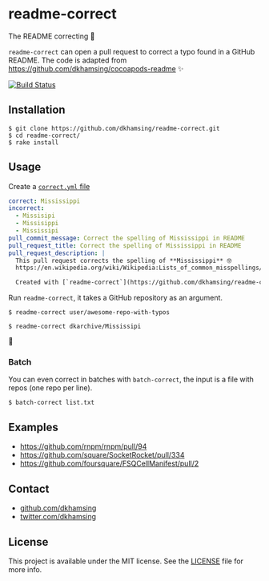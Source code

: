 # readme-correct

The README correcting 🤖

`readme-correct` can open a pull request to correct a typo found in a GitHub README. The code is adapted from https://github.com/dkhamsing/cocoapods-readme :sparkles:

[![Build Status](https://travis-ci.org/dkhamsing/readme-correct.svg)](https://travis-ci.org/dkhamsing/readme-correct)

## Installation

```shell
$ git clone https://github.com/dkhamsing/readme-correct.git
$ cd readme-correct/
$ rake install
```

## Usage

Create a [`correct.yml` file](bin/correct.example.yml)

```yml
correct: Mississippi
incorrect:
  - Missisipi
  - Missisippi
  - Mississipi
pull_commit_message: Correct the spelling of Mississippi in README
pull_request_title: Correct the spelling of Mississippi in README
pull_request_description: |
  This pull request corrects the spelling of **Mississippi** 🤓
  https://en.wikipedia.org/wiki/Wikipedia:Lists_of_common_misspellings/M

  Created with [`readme-correct`](https://github.com/dkhamsing/readme-correct).
```

Run `readme-correct`, it takes a GitHub repository as an argument.

```
$ readme-correct user/awesome-repo-with-typos
```

```
$ readme-correct dkarchive/Mississipi
```

:tada:

### Batch

You can even correct in batches with `batch-correct`, the input is a file with repos (one repo per line).

```
$ batch-correct list.txt
```

## Examples

- https://github.com/rnpm/rnpm/pull/94
- https://github.com/square/SocketRocket/pull/334
- https://github.com/foursquare/FSQCellManifest/pull/2

## Contact

- [github.com/dkhamsing](https://github.com/dkhamsing)
- [twitter.com/dkhamsing](https://twitter.com/dkhamsing)

## License

This project is available under the MIT license. See the [LICENSE](LICENSE) file for more info.
